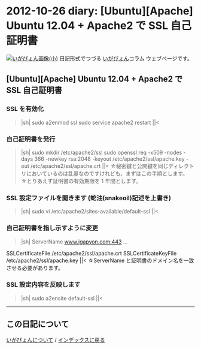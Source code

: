 2012-10-26 diary: [Ubuntu][Apache] Ubuntu 12.04 + Apache2 で SSL 自己証明書
=====================================================================================================
[![いがぴょん画像(小)](https://igapyon.github.io/diary/images/iga200306s.jpg "いがぴょん")](https://igapyon.github.io/diary/memo/memoigapyon.html) 日記形式でつづる [いがぴょん](https://igapyon.github.io/diary/memo/memoigapyon.html)コラム ウェブページです。

## [Ubuntu][Apache] Ubuntu 12.04 + Apache2 で SSL 自己証明書


### SSL を有効化

>|sh|
sudo a2enmod ssl
sudo service apache2 restart
||<


### 自己証明書を発行

>|sh|
sudo mkdir /etc/apache2/ssl
sudo openssl req -x509 -nodes -days 366 -newkey rsa:2048 -keyout /etc/apache2/ssl/apache.key -out /etc/apache2/ssl/apache.crt
||<
☆秘密鍵と公開鍵を同じディレクトリにおいているのは乱暴なのですけれども、まずはこの手順とします。
☆とりあえず証明書の有効期限を 1 年間とします。


### SSL 設定ファイルを開きます (蛇油(snakeoil)記述を上書き)

>|sh|
sudo vi /etc/apache2/sites-available/default-ssl
||<


### 自己証明書を指し示すように変更

>|sh|
ServerName  www.igapyon.com:443
...

SSLCertificateFile /etc/apache2/ssl/apache.crt
SSLCertificateKeyFile /etc/apache2/ssl/apache.key
||<
☆ServerName と証明書のドメイン名を一致させる必要があります。


### SSL 設定内容を反映します

>|sh|
sudo a2ensite default-ssl
||<



----------------------------------------------------------------------------------------------------

## この日記について
[いがぴょんについて](http://www.igapyon.jp/igapyon/diary/memo/memoigapyon.html) / [インデックスに戻る](https://igapyon.github.io/diary/idxall.html)
